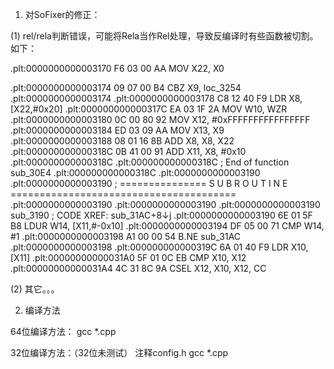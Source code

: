 


1. 对SoFixer的修正：

(1) rel/rela判断错误，可能将Rela当作Rel处理，导致反编译时有些函数被切割。如下：

.plt:0000000000003170 F6 03 00 AA      MOV             X22, X0

.plt:0000000000003174 09 07 00 B4      CBZ             X9, loc_3254
.plt:0000000000003174
.plt:0000000000003178 C8 12 40 F9      LDR             X8, [X22,#0x20]
.plt:000000000000317C EA 03 1F 2A      MOV             W10, WZR
.plt:0000000000003180 0C 00 80 92      MOV             X12, #0xFFFFFFFFFFFFFFFF
.plt:0000000000003184 ED 03 09 AA      MOV             X13, X9
.plt:0000000000003188 08 01 16 8B      ADD             X8, X8, X22
.plt:000000000000318C 0B 41 00 91      ADD             X11, X8, #0x10
.plt:000000000000318C
.plt:000000000000318C                  ; End of function sub_30E4
.plt:000000000000318C
.plt:0000000000003190
.plt:0000000000003190                  ; =============== S U B R O U T I N E =======================================
.plt:0000000000003190
.plt:0000000000003190
.plt:0000000000003190                  sub_3190                      ; CODE XREF: sub_31AC+8↓j
.plt:0000000000003190 6E 01 5F B8      LDUR            W14, [X11,#-0x10]
.plt:0000000000003194 DF 05 00 71      CMP             W14, #1
.plt:0000000000003198 A1 00 00 54      B.NE            sub_31AC
.plt:0000000000003198
.plt:000000000000319C 6A 01 40 F9      LDR             X10, [X11]
.plt:00000000000031A0 5F 01 0C EB      CMP             X10, X12
.plt:00000000000031A4 4C 31 8C 9A      CSEL            X12, X10, X12, CC


(2) 其它。。。

2. 编译方法

64位编译方法：
gcc *.cpp

32位编译方法：（32位未测试）
注释config.h
gcc *.cpp


